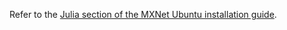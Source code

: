 Refer to the [Julia section of the MXNet Ubuntu installation guide](get_started/ubuntu_setup#install-the-mxnet-package-for-julia).


